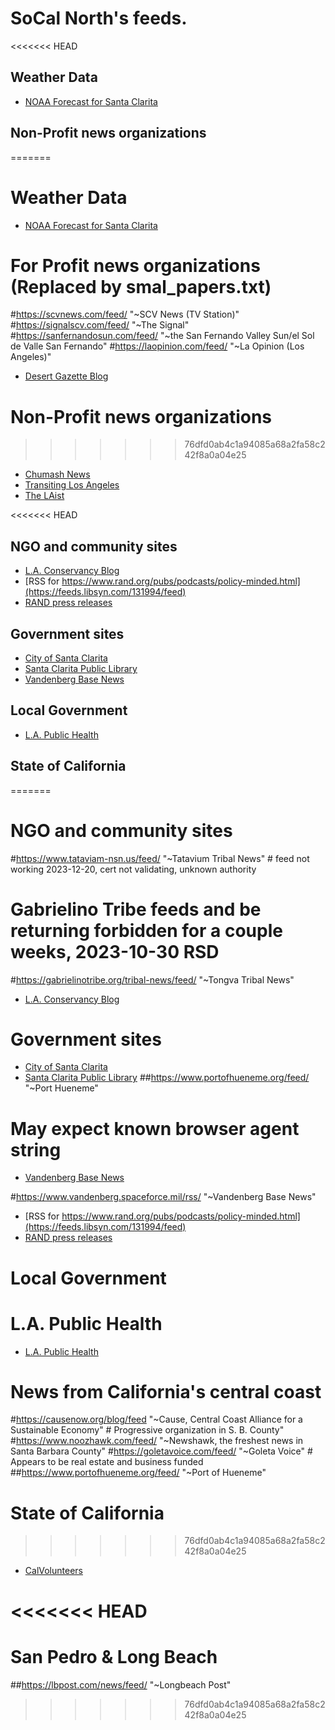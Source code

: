 # SoCal North's feeds.

<<<<<<< HEAD
## Weather Data

- [NOAA Forecast for Santa Clarita](https://api.weather.gov/points/34.3917,-118.5426)

## Non-Profit news organizations
=======
# Weather Data
- [NOAA Forecast for Santa Clarita](https://api.weather.gov/points/34.3917,-118.5426)


# For Profit news organizations (Replaced by smal_papers.txt)

#https://scvnews.com/feed/ "~SCV News (TV Station)"
#https://signalscv.com/feed/ "~The Signal"
#https://sanfernandosun.com/feed/ "~the San Fernando Valley Sun/el Sol de Valle San Fernando"
#https://laopinion.com/feed/ "~La Opinion (Los Angeles)"
- [Desert Gazette Blog](https://desertgazette.com/blog/feed/)


# Non-Profit news organizations
>>>>>>> 76dfd0ab4c1a94085a68a2fa58c242f8a0a04e25

- [Chumash News](https://chumash.gov/latest-news?format=rss)
- [Transiting Los Angeles](https://transitinglosangeles.com/feed/)
- [The LAist](https://laist.com/index.atom)

<<<<<<< HEAD
## NGO and community sites

- [L.A. Conservancy Blog](https://laconservancy.tumblr.com/rss)
- [RSS for https://www.rand.org/pubs/podcasts/policy-minded.html](https://feeds.libsyn.com/131994/feed)
- [RAND press releases](https://www.rand.org/news/press.xml)

## Government sites

- [City of Santa Clarita](https://santaclarita.gov/feed/)
- [Santa Clarita Public Library](https://www.santaclaritalibrary.com/feed/)
- [Vandenberg Base News](https://www.vandenberg.spaceforce.mil/DesktopModules/ArticleCS/RSS.ashx?ContentType=1&Site=120&isdashboardselected=0&max=20&Category=5303)

## Local Government

- [L.A. Public Health](https://feed.podbean.com/lapublichealth/feed.xml)

## State of California
=======


# NGO and community sites

#https://www.tataviam-nsn.us/feed/ "~Tatavium Tribal News" # feed not working 2023-12-20, cert not validating, unknown authority
# Gabrielino Tribe feeds and be returning forbidden for a couple weeks, 2023-10-30 RSD
#https://gabrielinotribe.org/tribal-news/feed/ "~Tongva Tribal News"
- [L.A. Conservancy Blog](https://laconservancy.tumblr.com/rss)


# Government sites

- [City of Santa Clarita](https://santaclarita.gov/feed/)
- [Santa Clarita Public Library](https://www.santaclaritalibrary.com/feed/)
##https://www.portofhueneme.org/feed/ "~Port Hueneme"


# May expect known browser agent string
- [Vandenberg Base News](https://www.vandenberg.spaceforce.mil/DesktopModules/ArticleCS/RSS.ashx?ContentType=1&Site=120&isdashboardselected=0&max=20&Category=5303)

#https://www.vandenberg.spaceforce.mil/rss/ "~Vandenberg Base News"
- [RSS for https://www.rand.org/pubs/podcasts/policy-minded.html](https://feeds.libsyn.com/131994/feed)
- [RAND press releases](https://www.rand.org/news/press.xml)


# Local Government


# L.A. Public Health

- [L.A. Public Health](https://feed.podbean.com/lapublichealth/feed.xml)



# News from California's central coast

#https://causenow.org/blog/feed "~Cause, Central Coast Alliance for a Sustainable Economy" # Progressive organization in S. B. County"
#https://www.noozhawk.com/feed/ "~Newshawk, the freshest news in Santa Barbara County" 
#https://goletavoice.com/feed/ "~Goleta Voice" # Appears to be real estate and business funded
##https://www.portofhueneme.org/feed/ "~Port of Hueneme"


# State of California
>>>>>>> 76dfd0ab4c1a94085a68a2fa58c242f8a0a04e25

- [CalVolunteers](https://www.californiavolunteers.ca.gov/feed/)


<<<<<<< HEAD
=======
# San Pedro & Long Beach

##https://lbpost.com/news/feed/ "~Longbeach Post"


>>>>>>> 76dfd0ab4c1a94085a68a2fa58c242f8a0a04e25

